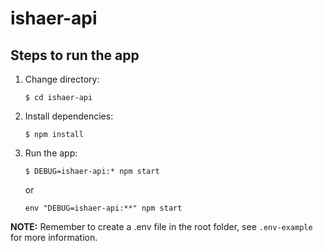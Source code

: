 # ishaer-api

## Steps to run the app

1. Change directory:
   
   ``$ cd ishaer-api``
2. Install dependencies:
     
     ``$ npm install``
3. Run the app:
     
     ``$ DEBUG=ishaer-api:* npm start``
     
     or
     
     ``env "DEBUG=ishaer-api:**" npm start``

**NOTE:** Remember to create a .env file in the root folder, see ``.env-example`` for more information.
